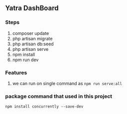 ## Yatra DashBoard 
### Steps 
1. composer update
2. php artisan migrate
3. php artisan db:seed
4. php artisan serve
5. npm install
6. npm run dev

### Features

1. we can run on single command as  ``npm run serve:all``


### package command that used in this project
``npm install concurrently --save-dev``
